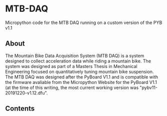 # MTB-DAQ
Micropython code for the MTB DAQ running on a custom version of the PYB v1.1

## About
The Mountain Bike Data Acquisition System (MTB DAQ) is a system designed to collect acceleration data while riding a mountain bike.
The system was designed as part of a Masters Thesis in Mechanical Engineering focused on quantitatively tuning mountain bike suspension. The MTB DAQ
was designed after the PyBoard V1.1 and is compatible with the firmware avaliable from the Micropython Website for the PyBoard V1.1 (at the time of this writing,
the most current working version was "pybv11-20191220-v1.12.dfu".

## Contents
